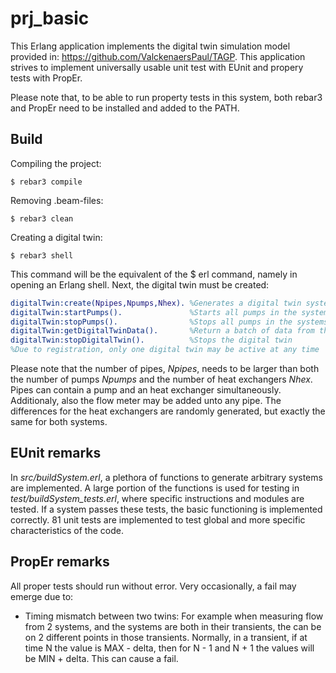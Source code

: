 prj_basic
=====

This Erlang application implements the digital twin simulation model provided in:
https://github.com/ValckenaersPaul/TAGP.
This application strives to implement universally usable unit test with EUnit and propery tests with PropEr.

Please note that, to be able to run property tests in this system, both rebar3 and PropEr need to be installed and added to the PATH.

Build
-----
Compiling the project:

    $ rebar3 compile
Removing .beam-files:

    $ rebar3 clean
Creating a digital twin:

    $ rebar3 shell
This command will be the equivalent of the $ erl command, namely in opening an Erlang shell.
Next, the digital twin must be created:
```Erlang
digitalTwin:create(Npipes,Npumps,Nhex). %Generates a digital twin system
digitalTwin:startPumps().               %Starts all pumps in the systems
digitalTwin:stopPumps().                %Stops all pumps in the systems
digitalTwin:getDigitalTwinData().       %Return a batch of data from the systems
digitalTwin:stopDigitalTwin().          %Stops the digital twin
%Due to registration, only one digital twin may be active at any time
```
Please note that the number of pipes, _Npipes_, needs to be larger than both the number of pumps _Npumps_ and the number of heat
 exchangers _Nhex_. Pipes can contain a pump and an heat exchanger simultaneously. Additionaly, also the flow meter may be added unto any pipe.
The differences for the heat exchangers are randomly generated, but exactly the same for both systems.

EUnit remarks
-----
In *src/buildSystem.erl*, a plethora of functions to generate arbitrary systems are implemented. A large portion of the functions is used for testing in *test/buildSystem_tests.erl*, where specific instructions and modules are tested. If a system passes these tests, the basic functioning is implemented correctly. 81 unit tests are implemented to test global and more specific characteristics of the code.

PropEr remarks
-----

All proper tests should run without error. Very occasionally, a fail may emerge due to:

- Timing mismatch between two twins: For example when measuring flow from 2 systems, and the systems are both in their transients, the can be on 2 different points in those transients. Normally, in a transient, if at time N the value is MAX - delta, then for N - 1 and N + 1 the values will be MIN + delta. This can cause a fail.
